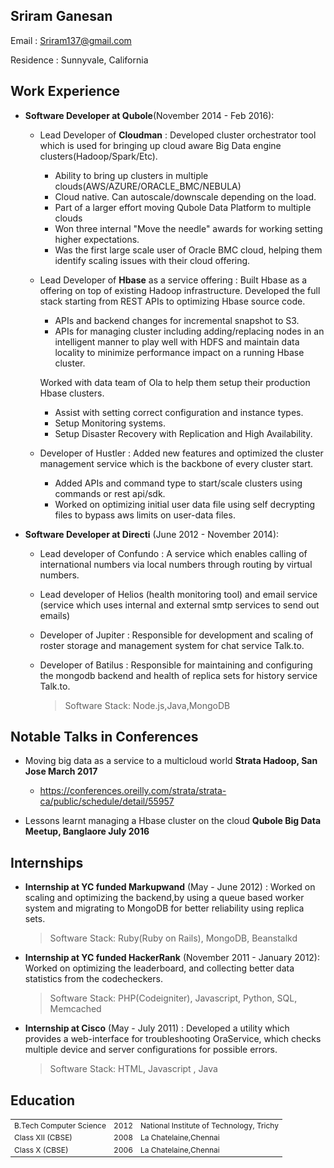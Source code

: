 Sriram Ganesan
--------------
Email         : Sriram137@gmail.com

Residence     : Sunnyvale, California

Work Experience
------------------

* **Software Developer at Qubole**(November 2014 - Feb 2016):
  * Lead Developer of **Cloudman** : Developed cluster orchestrator tool which is used for bringing up cloud aware Big Data engine clusters(Hadoop/Spark/Etc).
      * Ability to bring up clusters in multiple clouds(AWS/AZURE/ORACLE_BMC/NEBULA)
      * Cloud native. Can autoscale/downscale depending on the load.
      * Part of a larger effort moving Qubole Data Platform to multiple clouds
      * Won three internal "Move the needle" awards for working setting higher expectations.
      * Was the first large scale user of Oracle BMC cloud, helping them identify scaling issues with their cloud offering.

  * Lead Developer of **Hbase** as a service offering : Built Hbase as a offering on top of existing Hadoop infrastructure. Developed the full stack starting from REST APIs to optimizing Hbase source code. 
      * APIs and backend changes for incremental snapshot to S3.
      * APIs for managing cluster including adding/replacing nodes in an intelligent manner to play well with HDFS and maintain data locality to minimize performance impact on a running Hbase cluster.
      
      Worked with data team of Ola to help them setup their production Hbase clusters.
      * Assist with setting correct configuration and instance types.
      * Setup Monitoring systems.
      * Setup Disaster Recovery with Replication and High Availability.

  * Developer of Hustler : Added new features and optimized the cluster management service which is the backbone of every cluster start.
      * Added APIs and command type to start/scale clusters using commands or rest api/sdk.
      * Worked on optimizing initial user data file using self decrypting files to bypass aws limits on user-data files.

* **Software Developer at Directi** (June 2012 - November 2014): 
  * Lead developer of Confundo : A service which enables calling of international numbers via local numbers through routing by virtual numbers.
  * Lead developer of Helios (health monitoring tool) and email service (service which uses internal and external smtp services to send out emails)
  * Developer of Jupiter : Responsible for development and scaling of  roster storage and management system for chat service Talk.to. 
  * Developer of Batilus : Responsible for maintaining and configuring the mongodb backend and health of replica sets for history service Talk.to. 

    > Software Stack: Node.js,Java,MongoDB

Notable Talks in Conferences
-----------------------------

* Moving big data as a service to a multicloud world  **Strata Hadoop, San Jose March 2017**
  * https://conferences.oreilly.com/strata/strata-ca/public/schedule/detail/55957

* Lessons learnt managing a Hbase cluster on the cloud **Qubole Big Data Meetup, Banglaore July 2016**

Internships
--------------

* **Internship at YC funded Markupwand** (May - June 2012) : Worked on scaling and optimizing the backend,by using a queue based worker system and migrating to MongoDB for better reliability using replica sets.  

    > Software Stack: Ruby(Ruby on Rails), MongoDB, Beanstalkd

* **Internship at YC funded HackerRank** (November 2011 - January 2012): Worked on optimizing the leaderboard, and collecting better data statistics from the codecheckers.

    > Software Stack: PHP(Codeigniter), Javascript, Python, SQL, Memcached
   
* **Internship at Cisco** (May - July 2011) : Developed a utility which provides a web-interface for troubleshooting OraService, which checks multiple device and server configurations for possible errors.  

    > Software Stack: HTML, Javascript , Java

Education
------------
<table style="font-size:12px">
    <tr>
        <td>B.Tech Computer Science</td>
        <td>2012 </td>
        <td>National Institute of Technology, Trichy</td>
    </tr>
    <tr>
        <td>Class XII (CBSE)</td>
        <td>2008 </td>
        <td>La Chatelaine,Chennai</td>
    </tr>
    <tr>
        <td>Class X   (CBSE)</td>
        <td> 2006 </td>
        <td>La Chatelaine,Chennai</td>
    </tr>
</table>
